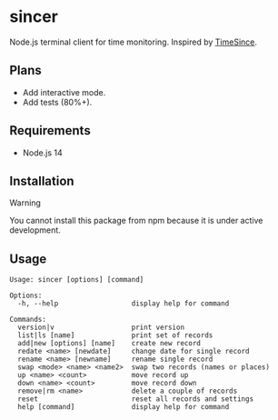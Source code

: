# sincer
Node.js terminal client for time monitoring. Inspired by [TimeSince](https://play.google.com/store/apps/details?id=es.desaway.timesince).

## Plans

- Add interactive mode.
- Add tests (80%+).

## Requirements
- Node.js 14

## Installation
> [!WARNING]  
> You cannot install this package from npm because it is under active development.

## Usage
```
Usage: sincer [options] [command]

Options:
  -h, --help                  display help for command

Commands:
  version|v                   print version
  list|ls [name]              print set of records
  add|new [options] [name]    create new record
  redate <name> [newdate]     change date for single record
  rename <name> [newname]     rename single record
  swap <mode> <name> <name2>  swap two records (names or places)
  up <name> <count>           move record up
  down <name> <count>         move record down
  remove|rm <name>            delete a couple of records
  reset                       reset all records and settings
  help [command]              display help for command
```
